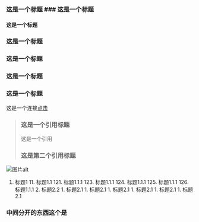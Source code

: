 ### 这是一个标题 ### 这是一个标题
#### 这是一个标题
### 这是一个标题
### 这是一个标题
### 这是一个标题

### 这是一个标题

 这是一个连接[点击](http:www.baidu.com)

> ### 这是一个引用标题
> 这是一个引用
> ### 这是第二个引用标题

![图片alt](bing.com/th?id=OIP.ftb1YalpP4bVsSWUi6D8TAHaEo&w=316&h=197&c=8&rs=1&qlt=90&o=6&pid=3.1&rm=2 "图片title")

1. 标题1
    11. 标题1.1
        121. 标题1.1.1
        123. 标题1.1.1
        124. 标题1.1.1
        125. 标题1.1.1
        126. 标题1.1.1
    2. 标题2.2
        1. 标题2.1
        1. 标题2.1
        1. 标题2.1
        1. 标题2.1
        1. 标题2.1
        1. 标题2.1
### 中间分开的东西这个是